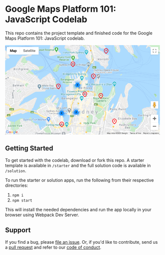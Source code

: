 # Google Maps Platform 101: JavaScript Codelab

This repo contains the project template and finished code for the Google Maps Platform 101: JavaScript codelab.

![App screenshot](screenshot.png)

## Getting Started
To get started with the codelab, download or fork this repo. A starter template is available in `/starter` and the full solution code is available in `/solution`.

To run the starter or solution apps, run the following from their respective directories:

1. `npm i`
2. `npm start`

This will install the needed dependencies and run the app locally in your browser using Webpack Dev Server.

## Support
If you find a bug, please [file an issue]. Or, if you'd like to contribute, send us a [pull request] and refer to our [code of conduct].

[codelab]: https://codelabs.developers.google.com/codelabs/maps-platform-101-js/index.html
[file an issue]: https://github.com/googlecodelabs/maps-platform-101-js/issues
[pull request]:  https://github.com/googlecodelabs/maps-platform-101-js/compare
[code of conduct]: CODE_OF_CONDUCT.md
